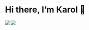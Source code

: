 # Hi there, I’m **Karol** 👋

<img align="left" src="https://github-readme-stats.vercel.app/api?username=grzywn&show_icons=true&theme=gradient" />
<img align="left" src="https://github-readme-stats.vercel.app/api/top-langs/?username=grzywn&layout=compact&langs_count=4" />

